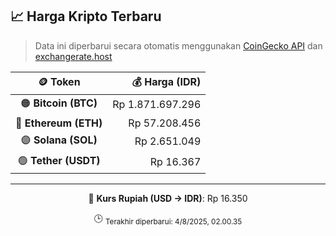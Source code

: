 

<!-- HARGA_KRIPTO -->
## 📈 Harga Kripto Terbaru

> Data ini diperbarui secara otomatis menggunakan [CoinGecko API](https://www.coingecko.com/) dan [exchangerate.host](https://exchangerate.host/)

<div align="center">

| 🪙 Token | 💰 Harga (IDR) |
|:------:|---------------:|
| 🟠 **Bitcoin (BTC)**   | Rp 1.871.697.296 |
| 🔵 **Ethereum (ETH)**  | Rp 57.208.456 |
| 🟣 **Solana (SOL)**    | Rp 2.651.049 |
| 🟢 **Tether (USDT)**   | Rp 16.367 |

---

💱 **Kurs Rupiah (USD → IDR)**: Rp 16.350

🕒 <sub>Terakhir diperbarui: 4/8/2025, 02.00.35</sub>

</div>
<!-- /HARGA_KRIPTO -->